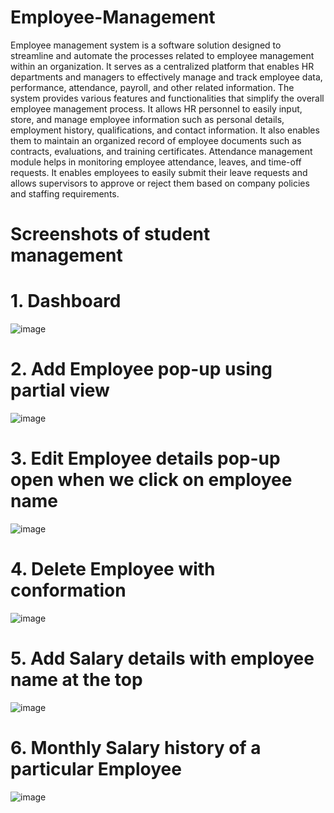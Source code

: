 # Employee-Management
Employee management system is a software solution designed to streamline and automate the processes related to employee management within an organization. It serves as a centralized platform that enables HR departments and managers to effectively manage and track employee data, performance, attendance, payroll, and other related information.
The system provides various features and functionalities that simplify the overall employee management process. It allows HR personnel to easily input, store, and manage employee information such as personal details, employment history, qualifications, and contact information. It also enables them to maintain an organized record of employee documents such as contracts, evaluations, and training certificates.
Attendance management module helps in monitoring employee attendance, leaves, and time-off requests. It enables employees to easily submit their leave requests and allows supervisors to approve or reject them based on company policies and staffing requirements.
# Screenshots of student management 
# 1. Dashboard
![image](https://github.com/Patolbabu131/Employee-management-/assets/97328289/384635e3-bf65-4101-8c9e-0b73a6adf6a5)
# 2. Add Employee pop-up using partial view
![image](https://github.com/Patolbabu131/Employee-management-/assets/97328289/93c67a76-416f-43b9-b650-56a42b31056e)
# 3. Edit Employee details pop-up open when we click on employee name 
![image](https://github.com/Patolbabu131/Employee-management-/assets/97328289/fc4619ab-1bd8-4876-9be4-3ac5142c9f5f)
# 4. Delete Employee with conformation 
![image](https://github.com/Patolbabu131/Employee-management-/assets/97328289/39846540-41fc-4b62-b04f-53ee4e7246c9)
# 5. Add Salary details with employee name at the top
![image](https://github.com/Patolbabu131/Employee-management-/assets/97328289/34f34ef8-cc34-4e97-82c0-d2095718931b)
# 6. Monthly Salary history of a particular Employee
![image](https://github.com/Patolbabu131/Employee-management-/assets/97328289/d99bb8d6-cea7-4675-826d-d972e814dab3)


